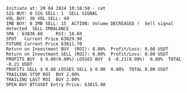     Initiate at: 20 04 2024 10:18:58 - cet
    SIG BUY: 0 SIG SELL: 1  SELL SIGNAL
    VOL BUY: 36 VOL SELL: 49
    IMB BUY: 0 IMB SELL: 15  ACTION: Volume DECREASED !  Sell signal detected  SELL IMBALANCE
    SMA : 63836.68     RSI: 18.60
    SPOT   Current Price 63829.90
    FUTURE Current Price 63811.70
    Return on Investment BUY  (ROI): 0.00%  Profit/Loss: 0.00 USDT
    Return on Investment SELL (ROI): 0.00%  Profit/Loss: 0.00 USDT
    PROFITS BUY  $ 0.00(0.00%) LOSSES BUY  $ -0.21(0.00%)  0.00%  TOTAL -0.21 USDT
    PROFITS SELL $ 0.00 LOSSES SELL $ 0.00  0.00%  TOTAL 0.00 USDT
    TRAILING STOP ROI  BUY 2.00%
    TRAILING LAST ROI  BUY 2.00%
    OPEN BUY BTCUSDT Entry Price: 63815.80
